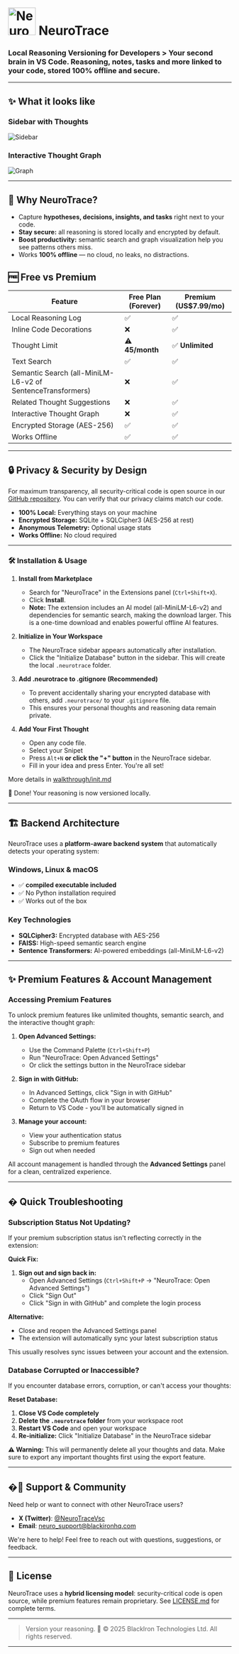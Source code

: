 # <img src="media/neurotrace-icon.png" alt="NeuroTrace logo" height="62"> NeuroTrace

### Local Reasoning Versioning for Developers > Your second brain in VS Code. Reasoning, notes, tasks and more linked to your code, stored 100% offline and secure. 
 
 ---
 
 ## ✨ What it looks like
 
 ### Sidebar with Thoughts
 
 ![Sidebar](media/sidebar-screenshot.png)
 
 ### Interactive Thought Graph
 
 ![Graph](media/graph-screenshot.png)
 
 ---
 
 ## 🚀 Why NeuroTrace?
 
 * Capture **hypotheses, decisions, insights, and tasks** right next to your code.
 * **Stay secure:** all reasoning is stored locally and encrypted by default.
 * **Boost productivity:** semantic search and graph visualization help you see patterns others miss.
 * Works **100% offline** — no cloud, no leaks, no distractions.


## 🆓 Free vs Premium

| Feature                                                    | Free Plan (Forever) | Premium (US$7.99/mo) |
| ---------------------------------------------------------- | ------------------- | -------------------- |
| Local Reasoning Log                                        | ✅                   | ✅                    |
| Inline Code Decorations                                    | ❌                   | ✅                    |
| Thought Limit                                              | ⚠️ **45/month**      | ✅ **Unlimited**      |
| Text Search                                                | ✅                   | ✅                    |
| Semantic Search (all-MiniLM-L6-v2 of SentenceTransformers) | ❌                   | ✅                    |
| Related Thought Suggestions                                | ❌                   | ✅                    |
| Interactive Thought Graph                                  | ❌                   | ✅                    |
| Encrypted Storage (AES-256)                                | ✅                   | ✅                    |
| Works Offline                                              | ✅                   | ✅                    |

---

## 🔒 Privacy & Security by Design

For maximum transparency, all security-critical code is open source in our [GitHub repository](https://github.com/BlackIron-Technologies/Neurotrace_c). You can verify that our privacy claims match our code.

* **100% Local:** Everything stays on your machine
* **Encrypted Storage:** SQLite + SQLCipher3 (AES-256 at rest)
* **Anonymous Telemetry:** Optional usage stats
* **Works Offline:** No cloud required

---

### 🛠️ Installation & Usage

1.  **Install from Marketplace**
    - Search for "NeuroTrace" in the Extensions panel (`Ctrl+Shift+X`).
    - Click **Install**.
    - **Note:** The extension includes an AI model (all-MiniLM-L6-v2) and dependencies for semantic search, making the download larger. This is a one-time download and enables powerful offline AI features.

2.  **Initialize in Your Workspace**
    - The NeuroTrace sidebar appears automatically after installation.
    - Click the "Initialize Database" button in the sidebar. This will create the local `.neurotrace` folder.

3.  **Add .neurotrace to .gitignore (Recommended)**
    - To prevent accidentally sharing your encrypted database with others, add `.neurotrace/` to your `.gitignore` file.
    - This ensures your personal thoughts and reasoning data remain private.

4.  **Add Your First Thought**
    - Open any code file.
    - Select your Snipet
    - Press `Alt+N` **or click the "+" button** in the NeuroTrace sidebar.
    - Fill in your idea and press Enter. You're all set!
 
   More details in [walkthrough/init.md](walkthrough/init.md)

🎉 Done! Your reasoning is now versioned locally.

---

## 🏗️ Backend Architecture

NeuroTrace uses a **platform-aware backend system** that automatically detects your operating system:

### Windows, Linux & macOS
- ✅ **compiled executable included**
- ✅ No Python installation required
- ✅ Works out of the box

### Key Technologies
- **SQLCipher3:** Encrypted database with AES-256
- **FAISS:** High-speed semantic search engine
- **Sentence Transformers:** AI-powered embeddings (all-MiniLM-L6-v2)

---

## ✨ Premium Features & Account Management

### Accessing Premium Features

To unlock premium features like unlimited thoughts, semantic search, and the interactive thought graph:

1. **Open Advanced Settings:**
   - Use the Command Palette (`Ctrl+Shift+P`)
   - Run "NeuroTrace: Open Advanced Settings"
   - Or click the settings button in the NeuroTrace sidebar

2. **Sign in with GitHub:**
   - In Advanced Settings, click "Sign in with GitHub"
   - Complete the OAuth flow in your browser
   - Return to VS Code - you'll be automatically signed in

3. **Manage your account:**
   - View your authentication status
   - Subscribe to premium features
   - Sign out when needed

All account management is handled through the **Advanced Settings** panel for a clean, centralized experience.

---

## � Quick Troubleshooting

### Subscription Status Not Updating?

If your premium subscription status isn't reflecting correctly in the extension:

**Quick Fix:**
1. **Sign out and sign back in:**
   - Open Advanced Settings (`Ctrl+Shift+P` → "NeuroTrace: Open Advanced Settings")
   - Click "Sign Out"
   - Click "Sign in with GitHub" and complete the login process

**Alternative:**
- Close and reopen the Advanced Settings panel
- The extension will automatically sync your latest subscription status

This usually resolves sync issues between your account and the extension.

### Database Corrupted or Inaccessible?

If you encounter database errors, corruption, or can't access your thoughts:

**Reset Database:**
1. **Close VS Code completely**
2. **Delete the `.neurotrace` folder** from your workspace root
3. **Restart VS Code** and open your workspace
4. **Re-initialize:** Click "Initialize Database" in the NeuroTrace sidebar

**⚠️ Warning:** This will permanently delete all your thoughts and data. Make sure to export any important thoughts first using the export feature.

---

## �💬 Support & Community

Need help or want to connect with other NeuroTrace users?

- **X (Twitter)**: [@NeuroTraceVsc](https://x.com/NeuroTraceVsc)
- **Email**: neuro_support@blackironhq.com

We're here to help! Feel free to reach out with questions, suggestions, or feedback.

---

## 📄 License

NeuroTrace uses a **hybrid licensing model**: security-critical code is open source, while premium features remain proprietary. See [LICENSE.md](LICENSE.md) for complete terms.

---
> Version your reasoning.  🧠
> © 2025 BlackIron Technologies Ltd. All rights reserved.
---